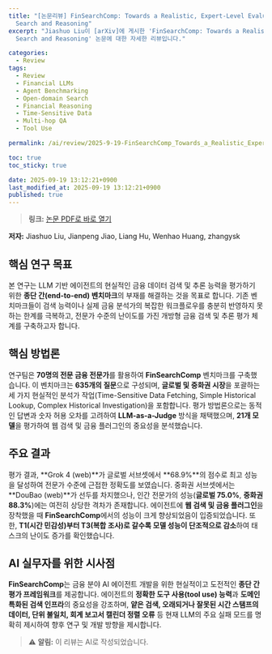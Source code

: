 ```yaml
---
title: "[논문리뷰] FinSearchComp: Towards a Realistic, Expert-Level Evaluation of Financial
  Search and Reasoning"
excerpt: "Jiashuo Liu이 [arXiv]에 게시한 'FinSearchComp: Towards a Realistic, Expert-Level Evaluation of Financial
  Search and Reasoning' 논문에 대한 자세한 리뷰입니다."

categories:
  - Review
tags:
  - Review
  - Financial LLMs
  - Agent Benchmarking
  - Open-domain Search
  - Financial Reasoning
  - Time-Sensitive Data
  - Multi-hop QA
  - Tool Use

permalink: /ai/review/2025-9-19-FinSearchComp_Towards_a_Realistic_Expert-Level_Evaluation_of_Financial_Search_and_Reasoning/

toc: true
toc_sticky: true

date: 2025-09-19 13:12:21+0900
last_modified_at: 2025-09-19 13:12:21+0900
published: true
---
```

> **링크:** [논문 PDF로 바로 열기](https://arxiv.org/abs/2509.13160)

**저자:** Jiashuo Liu, Jianpeng Jiao, Liang Hu, Wenhao Huang, zhangysk



## 핵심 연구 목표
본 연구는 LLM 기반 에이전트의 현실적인 금융 데이터 검색 및 추론 능력을 평가하기 위한 **종단 간(end-to-end) 벤치마크**의 부재를 해결하는 것을 목표로 합니다. 기존 벤치마크들이 검색 능력이나 실제 금융 분석가의 복잡한 워크플로우를 충분히 반영하지 못하는 한계를 극복하고, 전문가 수준의 난이도를 가진 개방형 금융 검색 및 추론 평가 체계를 구축하고자 합니다.

## 핵심 방법론
연구팀은 **70명의 전문 금융 전문가**를 활용하여 **FinSearchComp** 벤치마크를 구축했습니다. 이 벤치마크는 **635개의 질문**으로 구성되며, **글로벌 및 중화권 시장**을 포괄하는 세 가지 현실적인 분석가 작업(Time-Sensitive Data Fetching, Simple Historical Lookup, Complex Historical Investigation)을 포함합니다. 평가 방법론으로는 동적인 답변과 숫자 허용 오차를 고려하여 **LLM-as-a-Judge** 방식을 채택했으며, **21개 모델**을 평가하여 웹 검색 및 금융 플러그인의 중요성을 분석했습니다.

## 주요 결과
평가 결과, **Grok 4 (web)**가 글로벌 서브셋에서 **68.9%**의 점수로 최고 성능을 달성하여 전문가 수준에 근접한 정확도를 보였습니다. 중화권 서브셋에서는 **DouBao (web)**가 선두를 차지했으나, 인간 전문가의 성능(**글로벌 75.0%**, **중화권 88.3%**)에는 여전히 상당한 격차가 존재합니다. 에이전트에 **웹 검색 및 금융 플러그인**을 장착했을 때 **FinSearchComp**에서의 성능이 크게 향상되었음이 입증되었습니다. 또한, **T1(시간 민감성)부터 T3(복합 조사)로 갈수록 모델 성능이 단조적으로 감소**하여 태스크의 난이도 증가를 확인했습니다.

## AI 실무자를 위한 시사점
**FinSearchComp**는 금융 분야 AI 에이전트 개발을 위한 현실적이고 도전적인 **종단 간 평가 프레임워크**를 제공합니다. 에이전트의 **정확한 도구 사용(tool use) 능력**과 **도메인 특화된 검색 인프라**의 중요성을 강조하며, **얕은 검색, 오래되거나 잘못된 시간 스탬프의 데이터, 단위 불일치, 회계 보고서 캘린더 정렬 오류** 등 현재 LLM의 주요 실패 모드를 명확히 제시하여 향후 연구 및 개발 방향을 제시합니다.

> ⚠️ **알림:** 이 리뷰는 AI로 작성되었습니다.